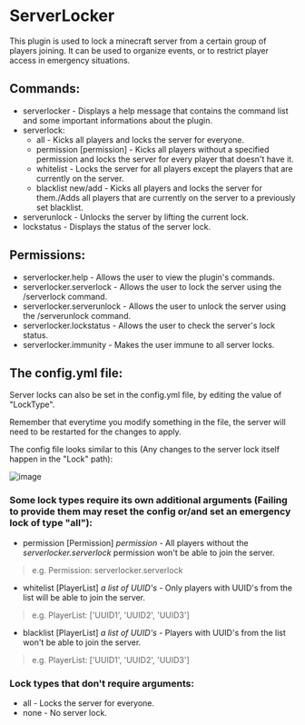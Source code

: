 # ServerLocker
This plugin is used to lock a minecraft server from a certain group of players joining. It can be used to organize events, or to restrict player access in emergency situations.

## Commands:
  * serverlocker - Displays a help message that contains the command list and some important informations about the plugin.
  * serverlock:
    * all - Kicks all players and locks the server for everyone.
    * permission [permission] - Kicks all players without a specified permission and locks the server for every player that doesn't have it.
    *  whitelist - Locks the server for all players except the players that are currently on the server.
    * blacklist new/add - Kicks all players and locks the server for them./Adds all players that are currently on the server to a previously set blacklist.
  * serverunlock -  Unlocks the server by lifting the current lock.
  * lockstatus - Displays the status of the server lock.

## Permissions:
  * serverlocker.help - Allows the user to view the plugin's commands.
  * serverlocker.serverlock - Allows the user to lock the server using the /serverlock command.
  * serverlocker.serverunlock - Allows the user to unlock the server using the /serverunlock command.
  * serverlocker.lockstatus - Allows the user to check the server's lock status.
  * serverlocker.immunity - Makes the user immune to all server locks.

## The config.yml file:
Server locks can also be set in the config.yml file, by editing the value of "LockType".

Remember that everytime you modify something in the file, the server will need to be restarted for the changes to apply.

The config file looks similar to this (Any changes to the server lock itself happen in the "Lock" path):

![image](https://github.com/v3ksi4k/ServerLocker/assets/147096926/311c4772-a148-4534-9784-2d6a3d34c44c)

### Some lock types require its own additional arguments **(Failing to provide them may reset the config or/and set an emergency lock of type "all")**:
  * permission [Permission] _permission_ - All players without the *serverlocker.serverlock* permission won't be able to join the server.
  > e.g. Permission: serverlocker.serverlock
  * whitelist [PlayerList] _a list of UUID's_ - Only players with UUID's from the list will be able to join the server.
  > e.g. PlayerList: ['UUID1', 'UUID2', 'UUID3']
  * blacklist [PlayerList] _a list of UUID's_ - Players with UUID's from the list won't be able to join the server.
  > e.g. PlayerList: ['UUID1', 'UUID2', 'UUID3']
  
### Lock types that don't require arguments:
  * all - Locks the server for everyone.
  * none - No server lock.
